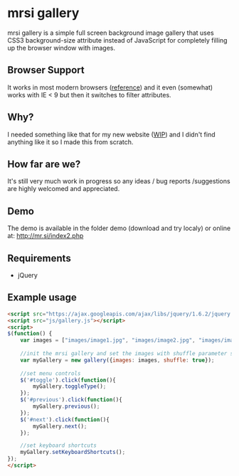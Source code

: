 mrsi gallery
=============

mrsi gallery is a simple full screen background image gallery that uses CSS3 background-size attribute instead of JavaScript for completely filling up the browser window with images.

Browser Support
-------

It works in most modern browsers ([reference](http://www.w3schools.com/cssref/css3_pr_background-size.asp)) and it even (somewhat) works with IE < 9 but then it switches to filter attributes.

Why?
-------

I needed something like that for my new website ([WIP](http://mr.si/index2.php)) and I didn't find anything like it so I made this from scratch.

How far are we?
-------

It's still very much work in progress so any ideas / bug reports /suggestions are highly welcomed and appreciated.

Demo
-------

The demo is available in the folder demo (download and try localy) or online at: http://mr.si/index2.php

Requirements
-------

* jQuery

Example usage
-------
```html
<script src="https://ajax.googleapis.com/ajax/libs/jquery/1.6.2/jquery.min.js"></script>
<script src="js/gallery.js"></script>
<script>
$(function() {
	var images = ["images/image1.jpg", "images/image2.jpg", "images/image3.jpg"]; //array of paths to images
	
	//init the mrsi gallery and set the images with shuffle parameter set to true
	var myGallery = new gallery({images: images, shuffle: true});
	
	//set menu controls
	$('#toggle').click(function(){
		myGallery.toggleType();
	});
	$('#previous').click(function(){
		myGallery.previous();
	});
	$('#next').click(function(){
		myGallery.next();
	});

	//set keyboard shortcuts
	myGallery.setKeyboardShortcuts();
});
</script>
```